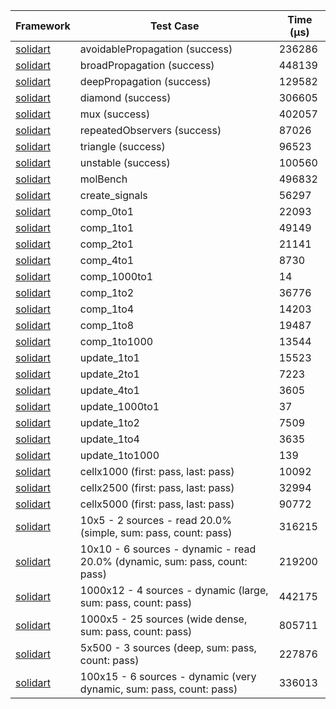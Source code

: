 | Framework | Test Case | Time (μs) |
| --- | --- | --- |
| [solidart](https://github.com/nank1ro/solidart) | avoidablePropagation (success) | 236286 |
| [solidart](https://github.com/nank1ro/solidart) | broadPropagation (success) | 448139 |
| [solidart](https://github.com/nank1ro/solidart) | deepPropagation (success) | 129582 |
| [solidart](https://github.com/nank1ro/solidart) | diamond (success) | 306605 |
| [solidart](https://github.com/nank1ro/solidart) | mux (success) | 402057 |
| [solidart](https://github.com/nank1ro/solidart) | repeatedObservers (success) | 87026 |
| [solidart](https://github.com/nank1ro/solidart) | triangle (success) | 96523 |
| [solidart](https://github.com/nank1ro/solidart) | unstable (success) | 100560 |
| [solidart](https://github.com/nank1ro/solidart) | molBench | 496832 |
| [solidart](https://github.com/nank1ro/solidart) | create_signals | 56297 |
| [solidart](https://github.com/nank1ro/solidart) | comp_0to1 | 22093 |
| [solidart](https://github.com/nank1ro/solidart) | comp_1to1 | 49149 |
| [solidart](https://github.com/nank1ro/solidart) | comp_2to1 | 21141 |
| [solidart](https://github.com/nank1ro/solidart) | comp_4to1 | 8730 |
| [solidart](https://github.com/nank1ro/solidart) | comp_1000to1 | 14 |
| [solidart](https://github.com/nank1ro/solidart) | comp_1to2 | 36776 |
| [solidart](https://github.com/nank1ro/solidart) | comp_1to4 | 14203 |
| [solidart](https://github.com/nank1ro/solidart) | comp_1to8 | 19487 |
| [solidart](https://github.com/nank1ro/solidart) | comp_1to1000 | 13544 |
| [solidart](https://github.com/nank1ro/solidart) | update_1to1 | 15523 |
| [solidart](https://github.com/nank1ro/solidart) | update_2to1 | 7223 |
| [solidart](https://github.com/nank1ro/solidart) | update_4to1 | 3605 |
| [solidart](https://github.com/nank1ro/solidart) | update_1000to1 | 37 |
| [solidart](https://github.com/nank1ro/solidart) | update_1to2 | 7509 |
| [solidart](https://github.com/nank1ro/solidart) | update_1to4 | 3635 |
| [solidart](https://github.com/nank1ro/solidart) | update_1to1000 | 139 |
| [solidart](https://github.com/nank1ro/solidart) | cellx1000 (first: pass, last: pass) | 10092 |
| [solidart](https://github.com/nank1ro/solidart) | cellx2500 (first: pass, last: pass) | 32994 |
| [solidart](https://github.com/nank1ro/solidart) | cellx5000 (first: pass, last: pass) | 90772 |
| [solidart](https://github.com/nank1ro/solidart) | 10x5 - 2 sources - read 20.0% (simple, sum: pass, count: pass) | 316215 |
| [solidart](https://github.com/nank1ro/solidart) | 10x10 - 6 sources - dynamic - read 20.0% (dynamic, sum: pass, count: pass) | 219200 |
| [solidart](https://github.com/nank1ro/solidart) | 1000x12 - 4 sources - dynamic (large, sum: pass, count: pass) | 442175 |
| [solidart](https://github.com/nank1ro/solidart) | 1000x5 - 25 sources (wide dense, sum: pass, count: pass) | 805711 |
| [solidart](https://github.com/nank1ro/solidart) | 5x500 - 3 sources (deep, sum: pass, count: pass) | 227876 |
| [solidart](https://github.com/nank1ro/solidart) | 100x15 - 6 sources - dynamic (very dynamic, sum: pass, count: pass) | 336013 |
